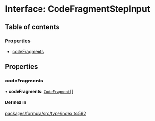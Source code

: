 # Interface: CodeFragmentStepInput

## Table of contents

### Properties

- [codeFragments](CodeFragmentStepInput.md#codefragments)

## Properties

### <a id="codefragments" name="codefragments"></a> codeFragments

• **codeFragments**: [`CodeFragment`](../README.md#codefragment)[]

#### Defined in

[packages/formula/src/type/index.ts:592](https://github.com/mashcard/mashcard/blob/main/packages/formula/src/type/index.ts#L592)
